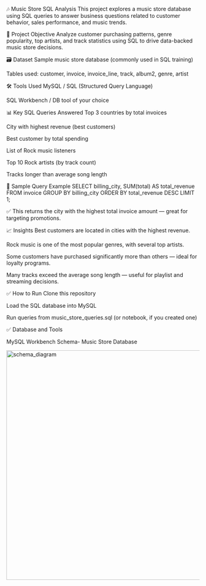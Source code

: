 🎶 Music Store SQL Analysis
This project explores a music store database using SQL queries to answer business questions related to customer behavior, sales performance, and music trends.

📌 Project Objective
Analyze customer purchasing patterns, genre popularity, top artists, and track statistics using SQL to drive data-backed music store decisions.

🗃️ Dataset
Sample music store database (commonly used in SQL training)

Tables used: customer, invoice, invoice_line, track, album2, genre, artist

🛠️ Tools Used
MySQL / SQL (Structured Query Language)

SQL Workbench / DB tool of your choice

📊 Key SQL Queries Answered
Top 3 countries by total invoices

City with highest revenue (best customers)

Best customer by total spending

List of Rock music listeners

Top 10 Rock artists (by track count)

Tracks longer than average song length

🧠 Sample Query Example
SELECT billing_city, SUM(total) AS total_revenue
FROM invoice
GROUP BY billing_city
ORDER BY total_revenue DESC
LIMIT 1;

✅ This returns the city with the highest total invoice amount — great for targeting promotions.

📈 Insights
Best customers are located in cities with the highest revenue.

Rock music is one of the most popular genres, with several top artists.

Some customers have purchased significantly more than others — ideal for loyalty programs.

Many tracks exceed the average song length — useful for playlist and streaming decisions.

✅ How to Run
Clone this repository

Load the SQL database into MySQL

Run queries from music_store_queries.sql (or notebook, if you created one)

✅ Database and Tools

 MySQL Workbench
 Schema- Music Store Database

 <img width="594" height="598" alt="schema_diagram" src="https://github.com/user-attachments/assets/7904885e-c4e2-4455-931e-8ebdba4858c5" />

